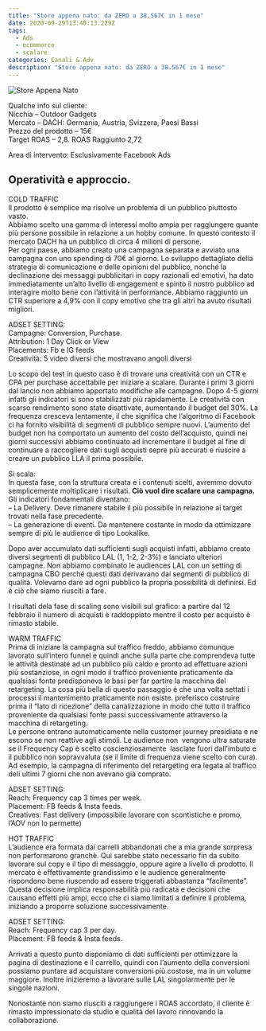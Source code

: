 ```yaml
---
title: "Store appena nato: da ZERO a 38.567€ in 1 mese"
date: 2020-09-29T13:40:13.229Z
tags:
  - Ads
  - ecommerce
  - scalare
categories: Canali & Adv
description: "Store appena nato: da ZERO a 38.567€ in 1 mese"
---
```

![Store Appena Nato](/images/uploads/store-appena-nato.jpg "Store Appena Nato")

Qualche info sul cliente:\
Nicchia – Outdoor Gadgets\
Mercato – DACH: Germania, Austria, Svizzera, Paesi Bassi\
Prezzo del prodotto – 15€\
Target ROAS – 2,8. ROAS Raggiunto 2,72

Area di intervento: Esclusivamente Facebook Ads

## **Operatività e approccio.**

COLD TRAFFIC\
Il prodotto è semplice ma risolve un problema di un pubblico piuttosto vasto.\
Abbiamo scelto una gamma di interessi molto ampia per raggiungere quante più persone possibile in relazione a un hobby comune. In questo contesto il mercato DACH ha un pubblico di circa 4 milioni di persone.\
Per ogni paese, abbiamo creato una campagna separata e avviato una campagna con uno spending di 70€ al giorno. Lo sviluppo dettagliato della strategia di comunicazione e delle opinioni del pubblico, nonché la declinazione dei messaggi pubblicitari in copy razionali ed emotivi, ha dato immediatamente un’alto livello di engagement e spinto il nostro pubblico ad interagire molto bene con l’attività in performance. Abbiamo raggiunto un CTR superiore a 4,9% con il copy emotivo che tra gli altri ha avuto risultati migliori.

ADSET SETTING:\
Campagne: Conversion, Purchase.\
Attribution: 1 Day Click or View\
Placements: Fb e IG feeds\
Creatività: 5 video diversi che mostravano angoli diversi

Lo scopo del test in questo caso è di trovare una creatività con un CTR e CPA per purchase accettabile per iniziare a scalare. Durante i primi 3 giorni dal lancio non abbiamo apportato modifiche alle campagne. Dopo 4-5 giorni infatti gli indicatori si sono stabilizzati più rapidamente. Le creatività con scarso rendimento sono state disattivate, aumentando il budget del 30%. La frequenza cresceva lentamente, il che significa che l’algoritmo di Facebook ci ha fornito visibilità di segmenti di pubblico sempre nuovi. L’aumento del budget non ha comportato un aumento del costo dell’acquisto, quindi nei giorni successivi abbiamo continuato ad incrementare il budget al fine di continuare a raccogliere dati sugli acquisti sepre più accurati e riuscire a creare un pubblico LLA il prima possibile.

Si scala:\
In questa fase, con la struttura creata e i contenuti scelti, avremmo dovuto semplicemente moltiplicare i risultati. **Ciò vuol dire scalare una campagna.**\
Gli indicatori fondamentali diventano:\
– La Delivery. Deve rimanere stabile il più possibile in relazione ai target trovati nella fase precedente.\
– La generazione di eventi. Da mantenere costante in modo da ottimizzare sempre di più le audience di tipo Lookalike.

Dopo aver accumulato dati sufficienti sugli acquisti infatti, abbiamo creato diversi segmenti di pubblico LAL (1, 1-2, 2-3%) e lanciato ulteriori campagne. Non abbiamo combinato le audiences LAL con un setting di campagna CBO perché questi dati derivavano dai segmenti di pubblico di qualità. Volevamo dare ad ogni pubblico la propria possibilità di definirsi. Ed è ciò che siamo riusciti a fare.

I risultati dela fase di scaling sono visibili sul grafico: a partire dal 12 febbraio il numero di acquisti è raddoppiato mentre il costo per acquisto è rimasto stabile.

WARM TRAFFIC\
Prima di iniziare la campagna sul traffico freddo, abbiamo comunque lavorato sull’intero funnel e quindi anche sulla parte che comprendeva tutte le attività destinate ad un pubblico più caldo e pronto ad effettuare azioni più sostanziose, in ogni modo il traffico proveniente praticamente da qualsiasi fonte predisponeva le basi per far partire la macchina del retargeting. La cosa più bella di questo passaggio è che una volta settati i processi il mantenimento praticamente non esiste. preferisco costruire prima il “lato di ricezione” della canalizzazione in modo che tutto il traffico proveniente da qualsiasi fonte passi successivamente attraverso la macchina di retargeting.\
Le persone entrano automaticamente nella customer journey presidiata e ne escono se non reattive agli stimoli. Le audience non  vengono ultra saturate se il Frequency Cap è scelto coscienziosamente  lasciate fuori dall’imbuto e il pubblico non sopravvaluta (se il limite di frequenza viene scelto con cura). Ad esempio, la campagna di riferimento del retargeting era legata al traffico deli ultimi 7 giorni che non avevano già comprato.

ADSET SETTING:\
Reach: Frequency cap 3 times per week.\
Placement: FB feeds & Insta feeds.\
Creatives: Fast delivery (impossibile lavorare con scontistiche e promo, l’AOV non lo permette)

HOT TRAFFIC\
L’audience era formata dai carrelli abbandonati che a mia grande sorpresa non performarono granchè. Qui sarebbe stato necessario fin da subito lavorare sul copy e il tipo di messaggio, oppure agire a livello di prodotto. Il mercato è effettivamente grandissimo e le audience generalmente rispondono bene riuscendo ad essere triggerati abbastanza “facilmente”. Questa decisione implica responsabilità più radicata e decisioni che causano effetti più ampi, ecco che ci siamo limitati a definire il problema, iniziando a proporre soluzione successivamente.

ADSET SETTING:\
Reach: Frequency cap 3 per day.\
Placement: FB feeds & Insta feeds.

Arrivati a questo punto disponiamo di dati sufficienti per ottimizzare la pagina di destinazione e il carrello, quindi con l’aumento della conversioni possiamo puntare ad acquistare conversioni più costose, ma in un volume maggiore. Inoltre inizieremo a lavorare sulle LAL singolarmente per le singole nazioni.

Nonostante non siamo riusciti a raggiungere i ROAS accordato, il cliente è rimasto impressionato da studio e qualità del lavoro rinnovando la collaborazione.